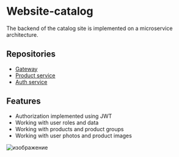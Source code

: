
# Website-catalog

The backend of the catalog site is implemented on a microservice architecture.






## Repositories
- [Gateway](https://github.com/maximka200/Website-catalog-gateway)
- [Product service](https://github.com/maximka200/Website-catalog-product)
- [Auth service](https://github.com/maximka200/SSO-gRPC)



## Features
- Authorization implemented using JWT
- Working with user roles and data
- Working with products and product groups
- Working with user photos and product images



![изображение](https://github.com/user-attachments/assets/15d256c4-61d0-4475-997b-29243abe5197)


